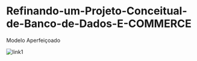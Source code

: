 # Refinando-um-Projeto-Conceitual-de-Banco-de-Dados-E-COMMERCE

Modelo Aperfeiçoado

![link1](https://github.com/thiagofs84/Refinando-um-Projeto-Conceitual-de-Banco-de-Dados-E-COMMERCE/blob/main/Refinando%20um%20Projeto%20Conceitual%20de%20Banco%20de%20Dados%20%E2%80%93%20E-COMMERCE.png)
